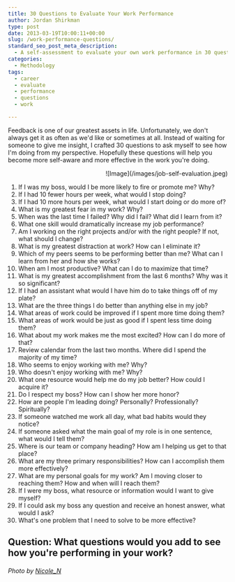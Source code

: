 ```yaml
---
title: 30 Questions to Evaluate Your Work Performance
author: Jordan Shirkman
type: post
date: 2013-03-19T10:00:11+00:00
slug: /work-performance-questions/
standard_seo_post_meta_description:
  - A self-assessment to evaluate your own work performance in 30 questions.
categories:
  - Methodology
tags:
  - career
  - evaluate
  - performance
  - questions
  - work

---
```

Feedback is one of our greatest assets in life. Unfortunately, we don't always get it as often as we'd like or sometimes at all. Instead of waiting for someone to give me insight, I crafted 30 questions to ask myself to see how I'm doing from my perspective. Hopefully these questions will help you become more self-aware and more effective in the work you're doing.

<p style="text-align: right;">
  ![Image](/images/job-self-evaluation.jpeg)
</p>

<!--more-->

  
<!--?xml version="1.0" encoding="UTF-8" standalone="no"?-->

  1. If I was my boss, would I be more likely to fire or promote me? Why?
  2. If I had 10 fewer hours per week, what would I stop doing?
  3. If I had 10 more hours per week, what would I start doing or do more of?
  4. What is my greatest fear in my work? Why?
  5. When was the last time I failed? Why did I fail? What did I learn from it?
  6. What one skill would dramatically increase my job performance?
  7. Am I working on the right projects and/or with the right people? If not, what should I change?
  8. What is my greatest distraction at work? How can I eliminate it?
  9. Which of my peers seems to be performing better than me? What can I learn from her and how she works?
 10. When am I most productive? What can I do to maximize that time?
 11. What is my greatest accomplishment from the last 6 months? Why was it so significant?
 12. If I had an assistant what would I have him do to take things off of my plate?
 13. What are the three things I do better than anything else in my job?
 14. What areas of work could be improved if I spent more time doing them?
 15. What areas of work would be just as good if I spent less time doing them?
 16. What about my work makes me the most excited? How can I do more of that?
 17. Review calendar from the last two months. Where did I spend the majority of my time?
 18. Who seems to enjoy working with me? Why?
 19. Who doesn't enjoy working with me? Why?
 20. What one resource would help me do my job better? How could I acquire it?
 21. Do I respect my boss? How can I show her more honor?
 22. How are people I'm leading doing? Personally? Professionally? Spiritually?
 23. If someone watched me work all day, what bad habits would they notice?
 24. If someone asked what the main goal of my role is in one sentence, what would I tell them?
 25. Where is our team or company heading? How am I helping us get to that place?
 26. What are my three primary responsibilities? How can I accomplish them more effectively?
 27. What are my personal goals for my work? Am I moving closer to reaching them? How and when will I reach them?
 28. If I were my boss, what resource or information would I want to give myself?
 29. If I could ask my boss any question and receive an honest answer, what would I ask?
 30. What's one problem that I need to solve to be more effective?

## Question: What questions would you add to see how you're performing in your work?

###### Photo by&nbsp;[Nicole_N](http://www.sxc.hu/profile/Nicole_N)

